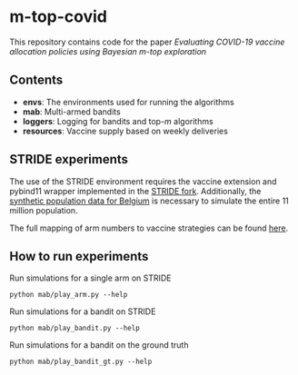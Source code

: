 # m-top-covid

This repository contains code for the paper *Evaluating COVID-19 vaccine allocation policies
using Bayesian m-top exploration*

## Contents

* **envs**: The environments used for running the algorithms
* **mab**: Multi-armed bandits
* **loggers**: Logging for bandits and top-*m* algorithms
* **resources**: Vaccine supply based on weekly deliveries


## STRIDE experiments

The use of the STRIDE environment requires the vaccine extension and pybind11 wrapper implemented in the [STRIDE fork](https://github.com/icimpean/stride/tree/vaccine).
Additionally, the [synthetic population data for Belgium](https://doi.org/10.5281/zenodo.4485995) is necessary to simulate the entire 11 million population.

The full mapping of arm numbers to vaccine strategies can be found [here](Vaccine_Strategies.pdf).


## How to run experiments

Run simulations for a single arm on STRIDE
```
python mab/play_arm.py --help
```

Run simulations for a bandit on STRIDE
```
python mab/play_bandit.py --help
```

Run simulations for a bandit on the ground truth
```
python mab/play_bandit_gt.py --help
```
